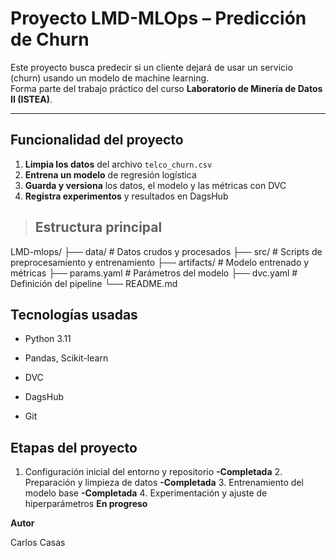 # Proyecto LMD-MLOps – Predicción de Churn

Este proyecto busca predecir si un cliente dejará de usar un servicio (churn) usando un modelo de machine learning.  
Forma parte del trabajo práctico del curso 
**Laboratorio de Minería de Datos II (ISTEA)**.

---

## Funcionalidad del proyecto

1. **Limpia los datos** del archivo `telco_churn.csv`
2. **Entrena un modelo** de regresión logística
3. **Guarda y versiona** los datos, el modelo y las métricas con DVC
4. **Registra experimentos** y resultados en DagsHub

>## Estructura principal
LMD-mlops/
├── data/ # Datos crudos y procesados
├── src/ # Scripts de preprocesamiento y entrenamiento
├── artifacts/ # Modelo entrenado y métricas
├── params.yaml # Parámetros del modelo
├── dvc.yaml # Definición del pipeline
└── README.md

## Tecnologías usadas

- Python 3.11

- Pandas, Scikit-learn

- DVC

- DagsHub

- Git

## Etapas del proyecto

1.	Configuración inicial del entorno y repositorio	**-Completada**
2️. Preparación y limpieza de datos	**-Completada**
3️. Entrenamiento del modelo base	**-Completada**
4️. Experimentación y ajuste de hiperparámetros	 **En progreso**

**Autor**

Carlos Casas